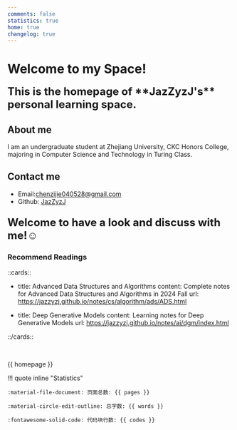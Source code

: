 ```yaml
---
comments: false
statistics: true
home: true
changelog: true
---
```








# Welcome to my Space!


<span style="font-size: 24px; font-weight: bold;">
This is the homepage of **JazZyzJ's** personal learning space.
</span>

## About me
I am an undergraduate student at Zhejiang University, CKC Honors College, majoring in Computer Science and Technology in Turing Class.

## Contact me
- Email:chenzijie040528@gmail.com
- Github: [JazZyzJ](https://github.com/JazZyzJ/)
  
<!-- ### Purpose of this space
I will use this site as a blog to record my learning experience and share my thoughts not only in computer science but also in a wide range of fields.   -->

<p style="font-size: 24px; font-weight: bold;">Welcome to have a look and discuss with me!☺️</p>


<!-- !!! tip "Recommend Readings"  -->

<!-- - [Advanced Data Structures(24 Fall)](https://jazzyzj.github.io/notes/cs/algorithm/ads/ADS.html)
- [Deep Generative Models](https://jazzyzj.github.io/notes/ai/dgm/index.html) -->

### Recommend Readings

::cards::

- title: Advanced Data Structures and Algorithms
  content: Complete notes for Advanced Data Structures and Algorithms in 2024 Fall
  url: https://jazzyzj.github.io/notes/cs/algorithm/ads/ADS.html
  
   

- title: Deep Generative Models
  content: Learning notes for Deep Generative Models 
  url: https://jazzyzj.github.io/notes/ai/dgm/index.html

  

::/cards::

<br>

{{ homepage }}


!!! quote inline "Statistics"   

    :material-file-document: 页面总数: {{ pages }}

    :material-circle-edit-outline: 总字数: {{ words }}
        
    :fontawesome-solid-code: 代码块行数: {{ codes }}

<br>
<br>
<br>
<br>
<br>
<br>
<br>
<br>

